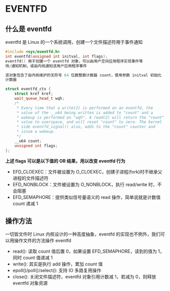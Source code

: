 # EVENTFD

## 什么是 eventfd

eventfd 是 Linux 的一个系统调用，创建一个文件描述符用于事件通知

```cpp
#include <sys/eventfd.h>
int eventfd(unsigned int initval, int flags);
eventfd() 用于创建一个 eventfd 对象，可以由用户空间应用程序实现事件等
待/通知机制，或由内核通知该用户应用程序事件

该对象包含了由内核维护的无符号 64 位数整数计数器 count，使用参数 initval 初始化
计数器

struct eventfd_ctx {
    struct kref kref;
    wait_queue_head_t wqh;
    /*
     * Every time that a write(2) is performed on an eventfd, the
     * value of the __u64 being written is added to "count" and a
     * wakeup is performed on "wqh". A read(2) will return the "count"
     * value to userspace, and will reset "count" to zero. The kernel
     * side eventfd_signal() also, adds to the "count" counter and
     * issue a wakeup.
     */
    __u64 count;
    unsigned int flags;
};
```
**上述 flags 可以是以下值的 OR 结果，用以改变 eventfd 行为**

- EFD_CLOEXEC：文件被设置为 O_CLOEXEC，创建子进程(fork)时不继承父进程的文件描述符
- EFD_NONBLOCK：文件被设置为 O_NONBLOCK，执行 read/write 时，不会阻塞
- EFD_SEMAPHORE：提供类似信号量语义的 read 操作，简单说就是计数值 count 递减 1

## 操作方法

一切皆文件时 Linux 内核设计的一种高度抽象，eventfd 的实现也不例外，我们可以用操作文件的方法操作 eventfd

- read(): 读取 count 值后置 0，如果设置 EFD_SEMAPHORE，读到的值为 1，同时 count 值递减 1
- write(): 其实是执行 add 操作，累加 count 值
- epoll()/poll()/select(): 支持 IO 多路复用操作
- close(): 关闭文件描述符，eventfd 对象引用计数减 1，若减为 0，则释放 eventfd 对象资源
